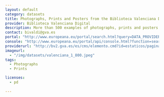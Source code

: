 ```yaml
---
layout: default
category: datasets
title: Photographs, Prints and Posters from the Biblioteca Valenciana Digital
provider: Biblioteca Valenciana Digital
description: More than 500 examples of photographs, prints and posters from the Biblioteca Valenciana Digital. Spanish language.
contact: bivaldi@gva.es
portal: "http://www.europeana.eu/portal/search.html?query=DATA_PROVIDER:%22Biblioteca%20Valenciana%20Digital%22&qf=TYPE:IMAGE"
console: "http://www.europeana.eu/portal/api/console.html?function=search&query=DATA_PROVIDER:%22Biblioteca%20Valenciana%20Digital%22&qf=TYPE:IMAGE"
providerurl: "http://bv2.gva.es/es/cms/elemento.cmd?id=estaticos/paginas/inicio.html"
imageurl: 
  - "/img/datasets/valenciana_1_800.jpeg"
tags:
  - Photographs
  - Prints

licenses:
  - pd  
      
---
```


